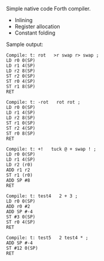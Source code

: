 Simple native code Forth compiler.

- Inlining
- Register allocation
- Constant folding

Sample output:

    Compile: t: rot   >r swap r> swap ;
    LD r0 0(SP)
    LD r1 4(SP)
    LD r2 8(SP)
    ST r2 0(SP)
    ST r0 4(SP)
    ST r1 8(SP)
    RET

    Compile: t: -rot   rot rot ;
    LD r0 0(SP)
    LD r1 4(SP)
    LD r2 8(SP)
    ST r1 0(SP)
    ST r2 4(SP)
    ST r0 8(SP)
    RET

    Compile: t: +!   tuck @ + swap ! ;
    LD r0 0(SP)
    LD r1 4(SP)
    LD r2 (r0)
    ADD r1 r2 
    ST r1 (r0)
    ADD SP #8 
    RET

    Compile: t: test4   2 + 3 ;
    LD r0 0(SP)
    ADD r0 #2 
    ADD SP #-4 
    ST #3 0(SP)
    ST r0 4(SP)
    RET

    Compile: t: test5   2 test4 * ;
    ADD SP #-4 
    ST #12 0(SP)
    RET
